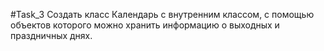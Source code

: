 #Task_3
Создать класс Календарь с внутренним классом, с помощью объектов которого можно хранить информацию о выходных и праздничных днях.